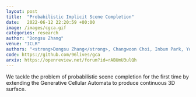 ```yaml
---
layout: post
title:  "Probabilistic Implicit Scene Completion"
date:   2022-06-12 22:20:59 +00:00
image: /images/cgca.gif
categories: research
author: "Dongsu Zhang"
venue: "ICLR"
authors: "<strong>Dongsu Zhang</strong>, Changwoon Choi, Inbum Park, Young Min Kim"
code: https://github.com/96lives/gca
arxiv: https://openreview.net/forum?id=rABUmU3ulQh
---
```


We tackle the problem of probabilistic scene completion for the first time by extending the Generative Cellular Automata to produce continuous 3D surface.